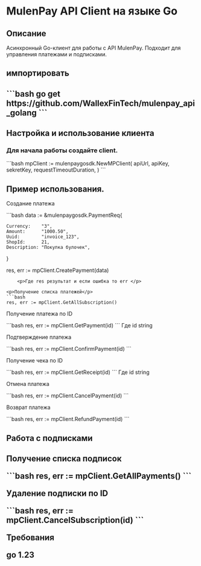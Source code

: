 <h1>MulenPay API Client на языке Go</h1>
<h2>Описание</h2>
<p>Асинхронный Go-клиент для работы с API MulenPay. Подходит для управления платежами и подписками.</p>

<h2>импортировать<h2>
```bash
go get https://github.com/WallexFinTech/mulenpay_api_golang
```
<h2>Настройка и использование клиента </h2>
<h3>Для начала работы создайте client.</h3>
```bash
mpClient := mulenpaygosdk.NewMPClient(
		apiUrl,
		apiKey,
		sekretKey,
		requestTimeoutDuration,
	)
```

<h2>Пример использования.</h2>
<p>Создание платежа</p>
```bash
	 data := &mulenpaygosdk.PaymentReq{

 	Currency:    "3",
 	Amount:      "1000.50",
 	Uuid:        "invoice_123",
 	ShopId:      21,
 	Description: "Покупка булочек",
 }

res, err := mpClient.CreatePayment(data)
```
    <p>Где res результат и если ошибка то err </p>

<p>Получение списка платежей</p>
```bash
res, err := mpClient.GetAllSubscription()
```
<p>Получение платежа по ID</p>
```bash
res, err := mpClient.GetPayment(id)
```
Где id string

<p>Подтверждение платежа</p>
```bash
res, err := mpClient.ConfirmPayment(id)
```

<p>Получение чека по ID</p>
```bash
res, err := mpClient.GetReceipt(id)
```
Где id string

<p>Отмена платежа</p>
```bash
res, err := mpClient.CancelPayment(id)
```
<p>Возврат платежа</p>
```bash
res, err := mpClient.RefundPayment(id)
```
<h2>Работа с подписками<h2>
<p>Получение списка подписок</p>
```bash
	res, err := mpClient.GetAllPayments()
```
<p>Удаление подписки по ID</p>
```bash
res, err := mpClient.CancelSubscription(id)
```
<p>Требования</p>
<p>go 1.23</p>
